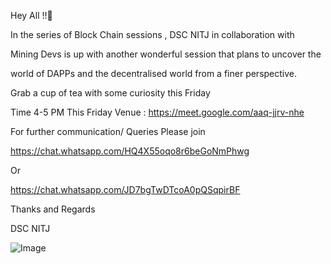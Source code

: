 Hey All !!👋

In the series of Block Chain sessions , DSC NITJ in collaboration with 

Mining Devs is up with another wonderful session that plans to uncover the 

world of DAPPs and the decentralised world from a finer perspective.

Grab a cup of tea with some curiosity this Friday

Time 4-5  PM 
This Friday 
Venue : https://meet.google.com/aaq-jjrv-nhe 

For further communication/ Queries 
Please join

https://chat.whatsapp.com/HQ4X55oqo8r6beGoNmPhwg

Or


https://chat.whatsapp.com/JD7bgTwDTcoA0pQSqpirBF


Thanks and Regards

DSC NITJ

![Image](/Utils/30-oct-blockchain-event.jpeg)